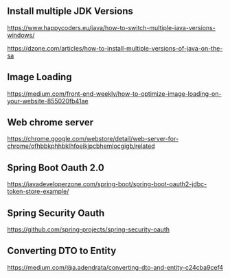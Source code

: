 Install multiple JDK Versions
----------------------------------------------------------------
https://www.happycoders.eu/java/how-to-switch-multiple-java-versions-windows/

https://dzone.com/articles/how-to-install-multiple-versions-of-java-on-the-sa


Image Loading 
----------------------
https://medium.com/front-end-weekly/how-to-optimize-image-loading-on-your-website-855020fb41ae


Web chrome server
-------------------------------------------
https://chrome.google.com/webstore/detail/web-server-for-chrome/ofhbbkphhbklhfoeikjpcbhemlocgigb/related

Spring Boot Oauth 2.0
---------------------------
https://javadeveloperzone.com/spring-boot/spring-boot-oauth2-jdbc-token-store-example/

Spring Security Oauth
---------------------------------------------
https://github.com/spring-projects/spring-security-oauth

Converting DTO to Entity
----------------------------------------------------
https://medium.com/@a.adendrata/converting-dto-and-entity-c24cba9cef4

